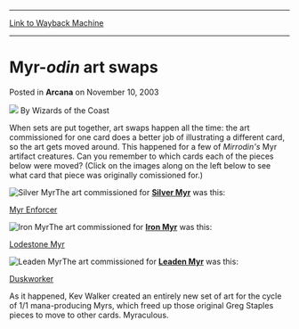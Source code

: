 
---
[Link to Wayback Machine](https://web.archive.org/web/20211017045418/https://magic.wizards.com/en/articles/archive/arcana/myr-odin-art-swaps-2003-11-10)

[_metadata_:author]:- "Wizards of the Coast"
[_metadata_:description]:- "When sets are put together, art swaps happen all the time: the art commissioned for one card does a better job of illustrating a different card, so the art gets moved around. This happened for a few of Mirrodin's Myr artifact creatures. Can you remember to which cards each of the pieces below were moved?"
[_metadata_:generator]:- "Drupal 7 (http://drupal.org)"
[_metadata_:node]:- "606136"
[_metadata_:publish_date]:- "2003-11-10"
[_metadata_:source]:- "div-main-content"
[_metadata_:title]:- "Myr-odin art swaps"
[_metadata_:wayback_capture_timestamp]:- "2021-10-17 04:54:18"
[_metadata_:wayback_raw_url]:- "https://web.archive.org/web/20211017045418id_/https://magic.wizards.com/en/articles/archive/arcana/myr-odin-art-swaps-2003-11-10"
[_metadata_:wayback_url]:- "https://magic.wizards.com/en/articles/archive/arcana/myr-odin-art-swaps-2003-11-10"
---


Myr-*odin* art swaps
====================



 Posted in **Arcana**
 on November 10, 2003 






![](https://media.magic.wizards.com/styles/auth_small/public/images/person/wizards_author.jpg)
By Wizards of the Coast











When sets are put together, art swaps happen all the time: the art commissioned for one card does a better job of illustrating a different card, so the art gets moved around. This happened for a few of *Mirrodin's* Myr artifact creatures. Can you remember to which cards each of the pieces below were moved? (Click on the images along on the left below to see what card that piece was originally comissioned for.)


![Silver Myr](http://gatherer.wizards.com/Handlers/Image.ashx?type=card&name=Silver+Myr)The art commissioned for **[Silver Myr](https://gatherer.wizards.com/Pages/Card/Details.aspx?name=Silver+Myr)** was this:


[Myr Enforcer](http://gatherer.wizards.com/Pages/Card/Details.aspx?&name=Myr%2BEnforcer)


![Iron Myr](http://gatherer.wizards.com/Handlers/Image.ashx?type=card&name=Iron+Myr)The art commissioned for **[Iron Myr](https://gatherer.wizards.com/Pages/Card/Details.aspx?name=Iron+Myr)** was this:


[Lodestone Myr](http://gatherer.wizards.com/Pages/Card/Details.aspx?&name=Lodestone%2BMyr)


![Leaden Myr](http://gatherer.wizards.com/Handlers/Image.ashx?type=card&name=Leaden+Myr)The art commissioned for **[Leaden Myr](https://gatherer.wizards.com/Pages/Card/Details.aspx?name=Leaden+Myr)** was this:


[Duskworker](http://gatherer.wizards.com/Pages/Card/Details.aspx?&name=Duskworker)


As it happened, Kev Walker created an entirely new set of art for the cycle of 1/1 mana-producing Myrs, which freed up those original Greg Staples pieces to move to other cards. Myraculous.








